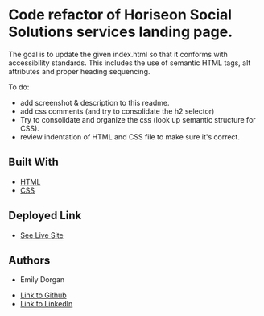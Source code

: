 # Code refactor of Horiseon Social Solutions services landing page.

The goal is to update the given index.html so that it conforms with accessibility standards. This includes the use of semantic HTML tags, alt attributes and proper heading sequencing.

To do: 

- add screenshot & description to this readme.
- add css comments (and try to consolidate the h2 selector)
- Try to consolidate and organize the css (look up semantic structure for CSS).
- review indentation of HTML and CSS file to make sure it's correct.

## Built With

* [HTML](https://developer.mozilla.org/en-US/docs/Web/HTML)
* [CSS](https://developer.mozilla.org/en-US/docs/Web/CSS)

## Deployed Link

* [See Live Site](https://emdorgan.github.io/ez-access/)

## Authors

* Emily Dorgan

- [Link to Github](https://github.com/emdorgan)
- [Link to LinkedIn](https://www.linkedin.com/in/emily-dorgan/)

